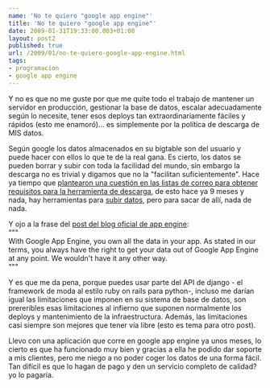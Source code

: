 ```yaml
---
name: 'No te quiero "google app engine"'
title: 'No te quiero "google app engine"'
date: 2009-01-31T19:33:00.003+01:00
layout: post2
published: true
url: /2009/01/no-te-quiero-google-app-engine.html
tags: 
- programacion
- google app engine
---
```


Y no es que no me guste por que me quite todo el trabajo de mantener un servidor en producción, gestionar la base de datos, escalar adecuadamente según lo necesite, tener esos deploys tan extraordinariamente fáciles y rápidos (esto me enamoró)... es simplemente por la política de descarga de MIS datos.  
  
Según google los datos almacenados en su bigtable son del usuario y puede hacer con ellos lo que te de la real gana. Es cierto, los datos se pueden borrar y subir con toda la facilidad del mundo, sin embargo la descarga no es trivial y digamos que no la "facilitan suficientemente". Hace ya tiempo que [plantearon una cuestión en las listas de correo para obtener requisitos para la herramienta de descarga](http://groups.google.com/group/google-appengine/browse_thread/thread/18d246b30e267da4), de esto hace ya 9 meses y nada, hay herramientas para [subir datos](http://code.google.com/intl/es-ES/appengine/articles/bulkload.html), pero para sacar de allí, nada de nada.  
  
Y ojo a la frase del [post del blog oficial de app engine](http://googleappengine.blogspot.com/2008/04/getting-your-data-on-and-off-of-google.html):  
"""  
With Google App Engine, you own all the data in your app. As stated in our terms, you always have the right to get your data out of Google App Engine at any point. We wouldn't have it any other way.  
"""  
  
Y es que me da pena, porque puedes usar parte del API de django - el framework de moda al estilo ruby on rails para python-, incluso me darían igual las limitaciones que imponen en su sistema de base de datos, son prereribles esas limitaciones al infierno que suponen normalmente los deploys y mantenimiento de la infraestructura. Además, las limitaciones casi siempre son mejores que tener vía libre (esto es tema para otro post).  
  
Llevo con una aplicación que corre en google app engine ya unos meses, lo cierto es que ha funcionado muy bien y gracias a ella he podido dar soporte a mis clientes, pero me niego a no poder coger los datos de una forma fácil. Tan difícil es que lo hagan de pago y den un servicio completo de calidad? yo lo pagaría.